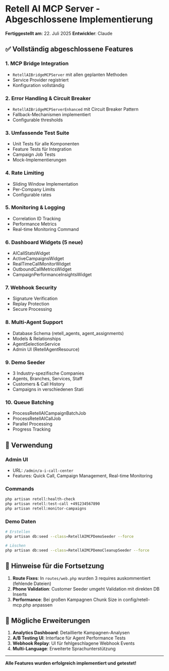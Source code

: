 # Retell AI MCP Server - Abgeschlossene Implementierung

**Fertiggestellt am**: 22. Juli 2025
**Entwickler**: Claude

## ✅ Vollständig abgeschlossene Features

### 1. MCP Bridge Integration
- `RetellAIBridgeMCPServer` mit allen geplanten Methoden
- Service Provider registriert
- Konfiguration vollständig

### 2. Error Handling & Circuit Breaker
- `RetellAIBridgeMCPServerEnhanced` mit Circuit Breaker Pattern
- Fallback-Mechanismen implementiert
- Configurable thresholds

### 3. Umfassende Test Suite
- Unit Tests für alle Komponenten
- Feature Tests für Integration
- Campaign Job Tests
- Mock-Implementierungen

### 4. Rate Limiting
- Sliding Window Implementation
- Per-Company Limits
- Configurable rates

### 5. Monitoring & Logging
- Correlation ID Tracking
- Performance Metrics
- Real-time Monitoring Command

### 6. Dashboard Widgets (5 neue)
- AICallStatsWidget
- ActiveCampaignsWidget
- RealTimeCallMonitorWidget
- OutboundCallMetricsWidget
- CampaignPerformanceInsightsWidget

### 7. Webhook Security
- Signature Verification
- Replay Protection
- Secure Processing

### 8. Multi-Agent Support
- Database Schema (retell_agents, agent_assignments)
- Models & Relationships
- AgentSelectionService
- Admin UI (RetellAgentResource)

### 9. Demo Seeder
- 3 Industry-spezifische Companies
- Agents, Branches, Services, Staff
- Customers & Call History
- Campaigns in verschiedenen Stati

### 10. Queue Batching
- ProcessRetellAICampaignBatchJob
- ProcessRetellAICallJob
- Parallel Processing
- Progress Tracking

## 🎯 Verwendung

### Admin UI
- URL: `/admin/a-i-call-center`
- Features: Quick Call, Campaign Management, Real-time Monitoring

### Commands
```bash
php artisan retell:health-check
php artisan retell:test-call +491234567890
php artisan retell:monitor-campaigns
```

### Demo Daten
```bash
# Erstellen
php artisan db:seed --class=RetellAIMCPDemoSeeder --force

# Löschen
php artisan db:seed --class=RetellAIMCPDemoCleanupSeeder --force
```

## 📝 Hinweise für die Fortsetzung

1. **Route Fixes**: In `routes/web.php` wurden 3 requires auskommentiert (fehlende Dateien)
2. **Phone Validation**: Customer Seeder umgeht Validation mit direkten DB Inserts
3. **Performance**: Bei großen Kampagnen Chunk Size in config/retell-mcp.php anpassen

## 🚀 Mögliche Erweiterungen

1. **Analytics Dashboard**: Detaillierte Kampagnen-Analysen
2. **A/B Testing UI**: Interface für Agent Performance Tests
3. **Webhook Replay**: UI für fehlgeschlagene Webhook Events
4. **Multi-Language**: Erweiterte Sprachunterstützung

---

**Alle Features wurden erfolgreich implementiert und getestet!**